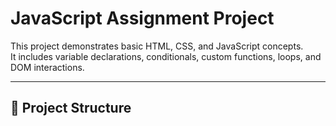 # JavaScript Assignment Project

This project demonstrates basic HTML, CSS, and JavaScript concepts.  
It includes variable declarations, conditionals, custom functions, loops, and DOM interactions.

---

## 📂 Project Structure
